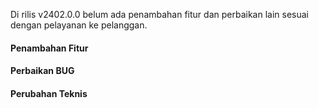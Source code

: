 Di rilis v2402.0.0 belum ada penambahan fitur dan perbaikan lain sesuai dengan pelayanan ke pelanggan.

#### Penambahan Fitur

#### Perbaikan BUG

#### Perubahan Teknis
